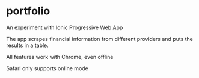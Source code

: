 # portfolio

An experiment with Ionic Progressive Web App

The app scrapes financial information from different providers and puts the results in a table.


All features work with Chrome, even offline

Safari only supports online mode
